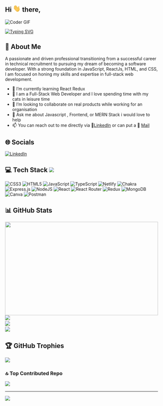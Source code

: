 
## Hi <img src="https://raw.githubusercontent.com/ABSphreak/ABSphreak/master/gifs/Hi.gif" width="25"> there,

<img align="center" src="https://c.tenor.com/S59bPkT0pqcAAAAC/programming.gif" alt="Coder GIF" height=300 margin="auto" >

[![Typing SVG](https://readme-typing-svg.demolab.com?font=Fira+Code&pause=1000&width=435&lines=I'm+Chandrakala+Masiwal+👩🏻‍🦰)](https://git.io/typing-svg)



## 💫 About Me

A passionate and driven professional transitioning from a successful career in technical recruitment to pursuing my dream of becoming a software developer. With a strong foundation in JavaScript, ReactJs, HTML, and CSS, I am focused on honing my skills and expertise in full-stack web development.

- 📖 I’m currently learning React Redux<br>
- 🔭 I am a Full-Stack Web Developer and I love spending time with my cats in leisure time<br>
- 👯 I’m looking to collaborate on real products while working for an organisation<br>
- 💬 Ask me about Javascript , Frontend, or MERN Stack i would love to help<br>
- 📫 You can reach out to me directly via 📲<a href="https://www.linkedin.com/in/masiwal-chandrakala/">LinkedIn</a> or can put a 📧 <a href="mailto:chandrakala.2508@gmail.com">Mail</a>


## 🌐 Socials

[![LinkedIn](https://img.shields.io/badge/LinkedIn-%230077B5.svg?logo=linkedin&logoColor=white)](https://linkedin.com/in/https://www.linkedin.com/in/masiwal-chandrakala/) 

## 💻 Tech Stack <img src="https://camo.githubusercontent.com/beb64ff21c883e318e4f5db5231c2ba4175705bea1c9249e82a41ab375db4f75/68747470733a2f2f6d65646961322e67697068792e636f6d2f6d656469612f51737347456d706b79454f684243623765312f67697068792e6769663f6369643d656366303565343761306e336769316266716e74716d6f62386739616964316f796a327772336473336d67373030626c267269643d67697068792e676966" width="28"/>

![CSS3](https://img.shields.io/badge/css3-%231572B6.svg?style=for-the-badge&logo=css3&logoColor=white) ![HTML5](https://img.shields.io/badge/html5-%23E34F26.svg?style=for-the-badge&logo=html5&logoColor=white) ![JavaScript](https://img.shields.io/badge/javascript-%23323330.svg?style=for-the-badge&logo=javascript&logoColor=%23F7DF1E) ![TypeScript](https://img.shields.io/badge/typescript-%23007ACC.svg?style=for-the-badge&logo=typescript&logoColor=white) ![Netlify](https://img.shields.io/badge/netlify-%23000000.svg?style=for-the-badge&logo=netlify&logoColor=#00C7B7) ![Chakra](https://img.shields.io/badge/chakra-%234ED1C5.svg?style=for-the-badge&logo=chakraui&logoColor=white) ![Express.js](https://img.shields.io/badge/express.js-%23404d59.svg?style=for-the-badge&logo=express&logoColor=%2361DAFB) ![NodeJS](https://img.shields.io/badge/node.js-6DA55F?style=for-the-badge&logo=node.js&logoColor=white) ![React](https://img.shields.io/badge/react-%2320232a.svg?style=for-the-badge&logo=react&logoColor=%2361DAFB) ![React Router](https://img.shields.io/badge/React_Router-CA4245?style=for-the-badge&logo=react-router&logoColor=white) ![Redux](https://img.shields.io/badge/redux-%23593d88.svg?style=for-the-badge&logo=redux&logoColor=white) ![MongoDB](https://img.shields.io/badge/MongoDB-%234ea94b.svg?style=for-the-badge&logo=mongodb&logoColor=white) ![Canva](https://img.shields.io/badge/Canva-%2300C4CC.svg?style=for-the-badge&logo=Canva&logoColor=white) ![Postman](https://img.shields.io/badge/Postman-FF6C37?style=for-the-badge&logo=postman&logoColor=white)

## 📊 GitHub Stats

<img align="left" width="100%" src="https://github-readme-activity-graph.cyclic.app/graph?username=chandrakalaM08&theme=github-compact" height ="307" margin-bottom="10"/> 


![](https://github-readme-stats.vercel.app/api?username=chandrakalaM08&theme=dark&hide_border=false&include_all_commits=true&count_private=true)<br/>
![](https://github-readme-streak-stats.herokuapp.com/?user=chandrakalaM08&theme=dark&hide_border=false)<br/>
![](https://github-readme-stats.vercel.app/api/top-langs/?username=chandrakalaM08&theme=dark&hide_border=false&include_all_commits=true&count_private=true&layout=compact)

## 🏆 GitHub Trophies

![](https://github-profile-trophy.vercel.app/?username=chandrakalaM08&theme=monokai&no-frame=false&no-bg=true&margin-w=4)

### 🔝 Top Contributed Repo

![](https://github-contributor-stats.vercel.app/api?username=chandrakalaM08&limit=5&theme=dark&combine_all_yearly_contributions=true)

---
[![](https://visitcount.itsvg.in/api?id=chandrakalaM08&icon=8&color=9)](https://visitcount.itsvg.in)


